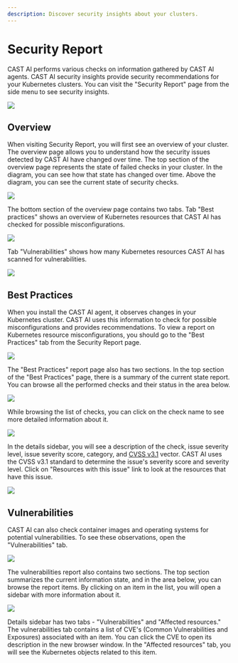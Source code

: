 ```yaml
---
description: Discover security insights about your clusters.
---
```


# Security Report

CAST AI performs various checks on information gathered by CAST AI agents.
CAST AI security insights provide security recommendations for your Kubernetes clusters.
You can visit the "Security Report" page from the side menu to see security insights.

![](images/security-insights-overview.png)

## Overview

When visiting Security Report, you will first see an overview of your cluster.
The overview page allows you to understand how the security issues detected by CAST AI have changed over time.
The top section of the overview page represents the state of failed checks in your cluster.
In the diagram, you can see how that state has changed over time.
Above the diagram, you can see the current state of security checks.

![](images/failed-checks-overview.png)

The bottom section of the overview page contains two tabs.
Tab "Best practices" shows an overview of Kubernetes resources that CAST AI has checked for possible misconfigurations.

![](images/best-practices-overview.png)

Tab "Vulnerabilities" shows how many Kubernetes resources CAST AI has scanned for vulnerabilities.

![](images/vulnerabilities-overview.png)

## Best Practices

When you install the CAST AI agent, it observes changes in your Kubernetes cluster.
CAST AI uses this information to check for possible misconfigurations and provides recommendations.
To view a report on Kubernetes resource misconfigurations, you should go to the "Best Practices" tab from the Security Report page.

![](images/security-insights-tabs.png)

The "Best Practices" report page also has two sections.
In the top section of the "Best Practices" page, there is a summary of the current state report.
You can browse all the performed checks and their status in the area below.

![](images/best-practices.png)

While browsing the list of checks, you can click on the check name to see more detailed information about it.

![](images/best-practice-details.png)

In the details sidebar, you will see a description of the check, issue severity level, issue severity score, category, and [CVSS v3.1](https://www.first.org/cvss/v3.1/specification-document) vector.
CAST AI uses the CVSS v3.1 standard to determine the issue's severity score and severity level.
Click on "Resources with this issue" link to look at the resources that have this issue.

![](images/best-practice-resources.png)

## Vulnerabilities

CAST AI can also check container images and operating systems for potential vulnerabilities. To see these observations, open the "Vulnerabilities" tab.

![](images/vulnerabilities-tab.png)

The vulnerabilities report also contains two sections. The top section summarizes the current information state, and in the area below, you can browse the report items.
By clicking on an item in the list, you will open a sidebar with more information about it.

![](images/vulnerability-details.png)

Details sidebar has two tabs - "Vulnerabilities" and "Affected resources."
The vulnerabilities tab contains a list of CVE's (Common Vulnerabilities and Exposures) associated with an item.
You can click the CVE to open its description in the new browser window.
In the "Affected resources" tab, you will see the Kubernetes objects related to this item.
